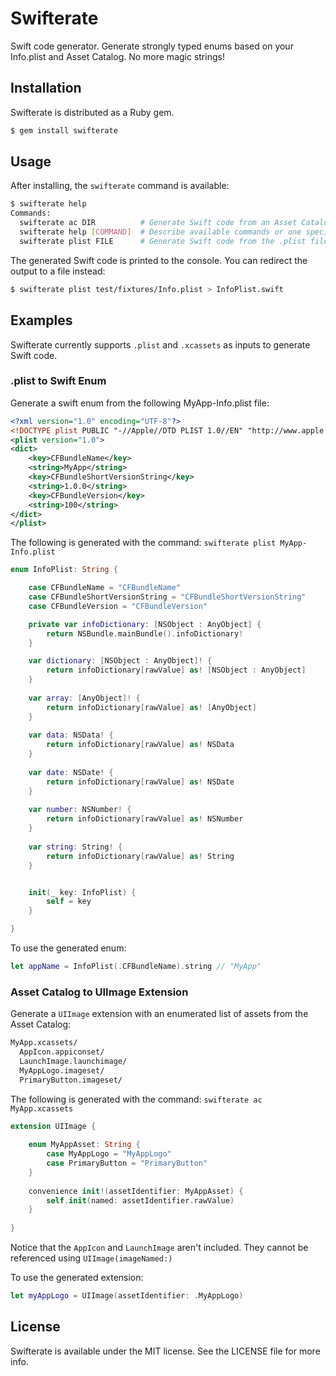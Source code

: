 # Swifterate

Swift code generator. Generate strongly typed enums based on your Info.plist and Asset Catalog. No more magic strings!

## Installation

Swifterate is distributed as a Ruby gem.

```bash
$ gem install swifterate
```

## Usage

After installing, the `swifterate` command is available:

```bash
$ swifterate help
Commands:
  swifterate ac DIR          # Generate Swift code from an Asset Catalog directory located at DIR
  swifterate help [COMMAND]  # Describe available commands or one specific command
  swifterate plist FILE      # Generate Swift code from the .plist file located at FILE
```

The generated Swift code is printed to the console.  You can redirect the output to a file instead:

```bash
$ swifterate plist test/fixtures/Info.plist > InfoPlist.swift
```

## Examples

Swifterate currently supports `.plist` and `.xcassets` as inputs to generate Swift code.

### .plist to Swift Enum

Generate a swift enum from the following MyApp-Info.plist file:

```xml
<?xml version="1.0" encoding="UTF-8"?>
<!DOCTYPE plist PUBLIC "-//Apple//DTD PLIST 1.0//EN" "http://www.apple.com/DTDs/PropertyList-1.0.dtd">
<plist version="1.0">
<dict>
	<key>CFBundleName</key>
	<string>MyApp</string>
	<key>CFBundleShortVersionString</key>
	<string>1.0.0</string>
	<key>CFBundleVersion</key>
	<string>100</string>
</dict>
</plist>
```

The following is generated with the command: `swifterate plist MyApp-Info.plist`

```swift
enum InfoPlist: String {

    case CFBundleName = "CFBundleName"
    case CFBundleShortVersionString = "CFBundleShortVersionString"
    case CFBundleVersion = "CFBundleVersion"

    private var infoDictionary: [NSObject : AnyObject] {
        return NSBundle.mainBundle().infoDictionary!
    }

    var dictionary: [NSObject : AnyObject]! {
        return infoDictionary[rawValue] as! [NSObject : AnyObject]
    }
    
    var array: [AnyObject]! {
        return infoDictionary[rawValue] as! [AnyObject]
    }
    
    var data: NSData! {
        return infoDictionary[rawValue] as! NSData
    }
    
    var date: NSDate! {
        return infoDictionary[rawValue] as! NSDate
    }
    
    var number: NSNumber! {
        return infoDictionary[rawValue] as! NSNumber
    }
    
    var string: String! {
        return infoDictionary[rawValue] as! String
    }


    init(_ key: InfoPlist) {
        self = key
    }

}
```

To use the generated enum:

```swift
let appName = InfoPlist(.CFBundleName).string // "MyApp"
```

### Asset Catalog to UIImage Extension

Generate a `UIImage` extension with an enumerated list of assets from the Asset Catalog:

```bash
MyApp.xcassets/
  AppIcon.appiconset/
  LaunchImage.launchimage/
  MyAppLogo.imageset/
  PrimaryButton.imageset/
```

The following is generated with the command: `swifterate ac MyApp.xcassets`

```swift
extension UIImage {
    
    enum MyAppAsset: String {
        case MyAppLogo = "MyAppLogo"
        case PrimaryButton = "PrimaryButton"
    }
    
    convenience init!(assetIdentifier: MyAppAsset) {
        self.init(named: assetIdentifier.rawValue)
    }
    
}
```

Notice that the `AppIcon` and `LaunchImage` aren't included. They cannot be referenced using `UIImage(imageNamed:)`

To use the generated extension:

```swift
let myAppLogo = UIImage(assetIdentifier: .MyAppLogo)
```

## License

Swifterate is available under the MIT license. See the LICENSE file for more info.
